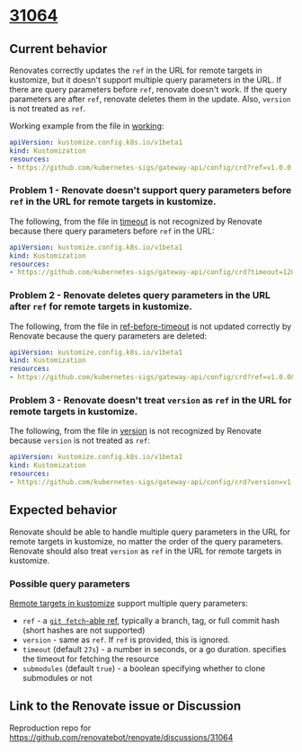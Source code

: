 # [31064](https://github.com/renovatebot/renovate/discussions/31064)

## Current behavior

Renovates correctly updates the `ref` in the URL for remote targets in kustomize, but it doesn't support multiple query parameters in the URL. If there are query parameters before `ref`, renovate doesn't work. If the query parameters are after `ref`, renovate deletes them in the update. Also, `version` is not treated as `ref`.

Working example from the file in [working](./working/kustomization.yaml):

```yaml
apiVersion: kustomize.config.k8s.io/v1beta1
kind: Kustomization
resources:
- https://github.com/kubernetes-sigs/gateway-api/config/crd?ref=v1.0.0
```

### Problem 1 - Renovate doesn't support query parameters before `ref` in the URL for remote targets in kustomize.

The following, from the file in [timeout](./timeout/kustomization.yaml) is not recognized by Renovate because there query parameters before `ref` in the URL:

```yaml
apiVersion: kustomize.config.k8s.io/v1beta1
kind: Kustomization
resources:
- https://github.com/kubernetes-sigs/gateway-api/config/crd?timeout=120&ref=v1.0.0
```

### Problem 2 - Renovate deletes query parameters in the URL after `ref` for remote targets in kustomize.

The following, from the file in [ref-before-timeout](./ref-before-timeout/kustomization.yaml) is not updated correctly by Renovate because the query parameters are deleted:

```yaml
apiVersion: kustomize.config.k8s.io/v1beta1
kind: Kustomization
resources:
- https://github.com/kubernetes-sigs/gateway-api/config/crd?ref=v1.0.0&timeout=120
```

### Problem 3 - Renovate doesn't treat `version` as `ref` in the URL for remote targets in kustomize.

The following, from the file in [version](./version/kustomization.yaml) is not recognized by Renovate because `version` is not treated as `ref`:

```yaml
apiVersion: kustomize.config.k8s.io/v1beta1
kind: Kustomization
resources:
- https://github.com/kubernetes-sigs/gateway-api/config/crd?version=v1.0.0
```


## Expected behavior

Renovate should be able to handle multiple query parameters in the URL for remote targets in kustomize, no matter the order of the query parameters. Renovate should also treat `version` as `ref` in the URL for remote targets in kustomize.


### Possible query parameters

[Remote targets in kustomize](https://github.com/kubernetes-sigs/kustomize/blob/master/examples/remoteBuild.md) support multiple query parameters:

 * `ref` - a [`git fetch`-able ref](https://git-scm.com/docs/git-fetch), typically a branch, tag, or full commit hash
   (short hashes are not supported)
 * `version` - same as `ref`. If `ref` is provided, this is ignored.
 * `timeout` (default `27s`) - a number in seconds, or a go duration. specifies
   the timeout for fetching the resource
 * `submodules` (default `true`) - a boolean specifying whether to clone
   submodules or not

## Link to the Renovate issue or Discussion

Reproduction repo for https://github.com/renovatebot/renovate/discussions/31064
